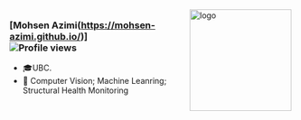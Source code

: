 <img src="https://github-readme-stats.vercel.app/api?username=mohsen-azimi&show_icons=true&count_private=true" alt="logo" height="180" align="right" style="margin: 5px; margin-bottom: 20px;" />

### [Mohsen Azimi(https://mohsen-azimi.github.io/)] &nbsp;&nbsp; &nbsp;&nbsp; &nbsp;&nbsp;&nbsp;&nbsp; &nbsp;&nbsp;   ![Profile views](https://gpvc.arturio.dev/mohsen-azimi) 

- :mortar_board:UBC.
- :hammer: Computer Vision; Machine Leanring; Structural Health Monitoring


<!---
mohsen-azimi/mohsen-azimi is a ✨ special ✨ repository because its `README.md` (this file) appears on your GitHub profile.
You can click the Preview link to take a look at your changes.
--->
